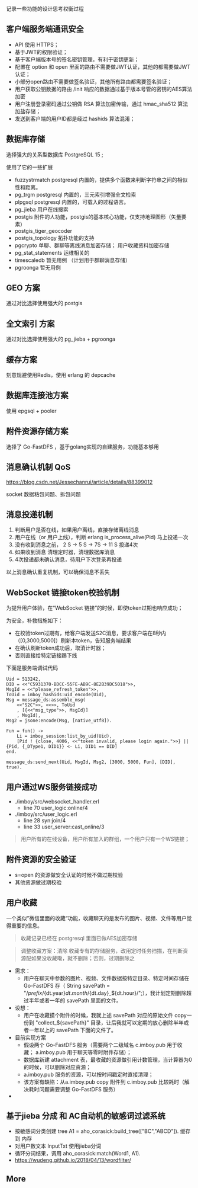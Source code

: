 
记录一些功能的设计思考权衡过程

## 客户端服务端通讯安全
* API 使用 HTTPS；
* 基于JWT的权限验证；
* 基于客户端版本号的签名密钥管理，有利于密钥更新；
* 配置在 option 和 open 里面的路由不需要做JWT认证，其他的都需要做JWT认证；
* 小部分open路由不需要做签名验证，其他所有路由都需要签名验证；
* 用户获取公钥数据的路由 /init 响应的数据通过基于版本号管的密钥的AES算法加密
* 用户注册登录密码通过公钥做 RSA 算法加密传输，通过 hmac_sha512 算法加盐存储；
* 发送到客户端的用户ID都是经过 hashids 算法混淆；

## 数据库存储
选择强大的关系型数据库 PostgreSQL 15 ;

使用了它的一些扩展

* fuzzystrmatch postgresql 内置的，提供多个函数来判断字符串之间的相似性和距离。
* pg_trgm postgresql 内置的，三元索引增强全文检索
* plpgsql postgresql 内置的，可载入的过程语言。
* pg_jieba 用户在线搜索
* postgis 附件的人功能，postgis的基本核心功能，仅支持地理图形（矢量要素）
* postgis_tiger_geocoder
* postgis_topology 拓扑功能的支持
* pgcrypto 单聊、群聊等离线消息加密存储； 用户收藏资料加密存储
* pg_stat_statements 运维相关的
* timescaledb 暂无用例 （计划用于群聊消息存储）
* pgroonga 暂无用例


## GEO 方案
通过对比选择使用强大的 postgis

## 全文索引 方案
通过对比选择使用强大的 pg_jieba + pgroonga


## 缓存方案
刻意规避使用Redis，使用 erlang 的 depcache

## 数据库连接池方案
使用 epgsql + pooler

## 附件资源存储方案
选择了 Go-FastDFS ，基于golang实现的自建服务，功能基本够用


## 消息确认机制 QoS
https://blog.csdn.net/Jessechanrui/article/details/88399012

socket 数据粘包问题、拆包问题

## 消息投递机制

1. 判断用户是否在线，如果用户离线，直接存储离线消息
2. 用户在线（or 用户上线），判断 erlang is_process_alive(Pid) 马上投递一次
3. 没有收到消息之前， 2 S -> 5 S -> 7S -> 11 S 投递4次
4. 如果收到消息 清理定时器，清理数据库消息
5. 4次投递都未确认消息，待用户下次登录再投递

以上消息确认重复机制，可以确保消息不丢失

## WebSocket 链接token校验机制

为提升用户体验，在“WebSocket 链接”的时候，即使token过期也响应成功；

为安全，补救措施如下：

* 在校验token过期有，给客户端发送S2C消息，要求客户端在8秒内（[0,3000,5000]）刷新本token，告知服务端结果
* 在确认刷新token成功后，取消计时器；
* 否则直接给特定链接踢下线

下面是服务端调试代码
```
Uid = 513242,
DID = <<"C5931370-BDCC-55FE-AB9C-8E2B39DC5018">>,
MsgId = <<"please_refresh_token">>,
ToUid = imboy_hashids:uid_encode(Uid),
Msg = message_ds:assemble_msg(
    <<"S2C">>, <<>>, ToUid
    , [{<<"msg_type">>, MsgId}]
    , MsgId),
Msg2 = jsone:encode(Msg, [native_utf8]).

Fun = fun() ->
    Li = imboy_session:list_by_uid(Uid),
    [Pid ! {close, 4006, <<"token invalid, please login again.">>} || {Pid, {_DType1, DID1}} <- Li, DID1 == DID]
end.

message_ds:send_next(Uid, MsgId, Msg2, [3000, 5000, Fun], [DID], true).
```

## 用户通过WS服务链接成功
* ./imboy/src/websocket_handler.erl
	* line 70 user_logic:online/4
* ./imboy/src/user_logic.erl
	* line 28  syn:join/4
	* line 33 user_server:cast_online/3

> 用户所有的在线设备，用户所有加入的群组，一个用户只有一个WS链接；

## 附件资源的安全验证
* s=open 的资源做安全认证的时候不做过期校验
* 其他资源做过期校验


## 用户收藏
一个类似”微信里面的收藏“功能，收藏聊天的是发布的图片、视频、文件等用户觉得重要的信息。

> 收藏记录已经在 postgresql 里面已做AES加密存储

> 调整收藏方案：清除 收藏专有的存储服务，改用定时任务扫描，在判断资源配如果没收藏嘞，就不删除；否则，过期删除之

* 需求：
    * 用户在聊天中参数的图片、视频、文件数据按特定目录、特定时间存储在 Go-FastDFS 存（ String savePath = "/$prefix/${dt.year}${dt.month}/${dt.day}_${dt.hour}/";），我计划定期删除超过半年或者一年的 savePath 里面的文件。
* 设想：
    * 用户在收藏摸个附件的时候，我就上述 savePath 对应的原始文件 copy一份到 "collect_${savePath}" 目录，让后我就可以定期的放心删除半年或者一年以上的 savePath 下面的文件了。
* 目前实现方案
    * 假设两个 Go-FastDFS 服务（需要两个二级域名 c.imboy.pub 用于收藏； a.imboy.pub 用于聊天等零时附件存储）；
    * 数据库新建 attachment 表，最收藏的资源做引用计数管理，当计算器为0的时候，可以删除对应资源；
    * a.imboy.pub 服务的资源，可以按时间戳定时直接清理；
    * 该方案有缺陷：从a.imboy.pub copy 附件到 c.imboy.pub 比较耗时（解决耗时问题需要调整 Go-FastDFS 服务）
*

## 基于jieba 分成 和 AC自动机的敏感词过滤系统
* 按敏感词分类创建 tree A1 = aho_corasick:build_tree(["BC","ABCD"]). 缓存到 内存
* 对用户数文本 InputTxt 使用jieba分词
* 循环分词结果，调用  aho_corasick:match(Word1, A1).
* https://wudeng.github.io/2018/04/13/wordfilter/

## More
